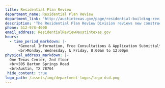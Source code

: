 ```yaml
---
title: Residential Plan Review
department_name: Residential Plan Review
department_link: 'http://austintexas.gov/page/residential-building-review'
description: 'The Residential Plan Review Division reviews new construction, additions, and interior remodel projects for homes on one lot.'
phone: 512-978-4000
email_address: ResidentialReview@austintexas.gov
hours:
  - time_period_markdown: |-
      *General Information, Free Consultations & Application Submittal*
      <br>Monday, Wednesday, & Friday, 8:00am to 12:00pm
physical_address_markdown: |-
  One Texas Center, 2nd floor
  <br>505 Barton Springs Road
  <br>​Austin, TX 78704
_hide_content: true
logo_path: /assets/img/department-logos/logo-dsd.png
---
```


